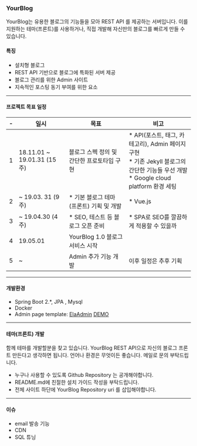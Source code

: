 ### YourBlog
YourBlog는 유용한 블로그의 기능들을 모아 REST API 를 제공하는 서버입니다. 이를 지원하는 테마(프론트)를 사용하거나, 직접 개발해 자신만의 블로그를 빠르게 만들 수 있습니다.

#### 특징
* 설치형 블로그
* REST API 기반으로 블로그에 특화된 서버 제공
* 블로그 관리를 위한 Admin 사이트
* 지속적인 포스팅 동기 부여를 위한 요소
-  - - 
#### 프로젝트 목표 일정

| - | 일시 | 목표 | 비고 | 
| --- | --- | --- | --- |
| 1 | 18.11.01 ~ 19.01.31  (15주) | 블로그 스펙 정의 및 간단한 프로토타입 구현 |* API(포스트, 태그, 카테고리), Admin 페이지 구현 </br> * 기존 Jekyll 블로그의 간단한 기능들 우선 개발</br>* Google cloud platform 환경 세팅 |
| 2 | ~ 19.03. 31 (9주)| *  기본 블로그 테마(프론트) 기획 및 개발  | * Vue.js |
| 3 | ~ 19.04.30 (4주) | * SEO, 테스트 등 블로그 오픈 준비 | * SPA로 SEO를 깔끔하게 적용할 수 있을까 |
| 4 | 19.05.01 | YourBlog 1.0 블로그 서비스 시작 |
| 5|  ~ | Admin 추가 기능 개발 | 이후 일정은 추후 기획
- - -    
#### 개발환경
* Spring Boot 2.*, JPA , Mysql
* Docker 
* Admin page template: [ElaAdmin](https://github.com/puikinsh/ElaAdmin) [DEMO](https://colorlib.com/polygon/elaadmin/index.html)
- - -
#### 테마(프론트) 개발
함께 테마를 개발할분을 찾고 있습니다.  YourBlog REST API으로 자신의 블로그 프론트 만든다고 생각하면 됩니다. 언어나 환경은 무엇이든 좋습니다. 메일로 문의 부탁드립니다.

* 누구나 사용할 수 있도록 Github Repository 는 공개해야합니다.
* README.md에 친절한 설치 가이드 작성을 부탁드립니다.
* 전체 사이트 하단에 YourBlog Repository uri 를 삽입해야합니다.
- - -
#### 이슈
* email 발송 기능
* CDN
* SQL 튜닝

